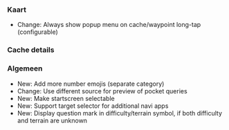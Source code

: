 ### Kaart
- Change: Always show popup menu on cache/waypoint long-tap (configurable)

### Cache details

### Algemeen
- New: Add more number emojis (separate category)
- Change: Use different source for preview of pocket queries
- New: Make startscreen selectable
- New: Support target selector for additional navi apps
- New: Display question mark in difficulty/terrain symbol, if both difficulty and terrain are unknown
